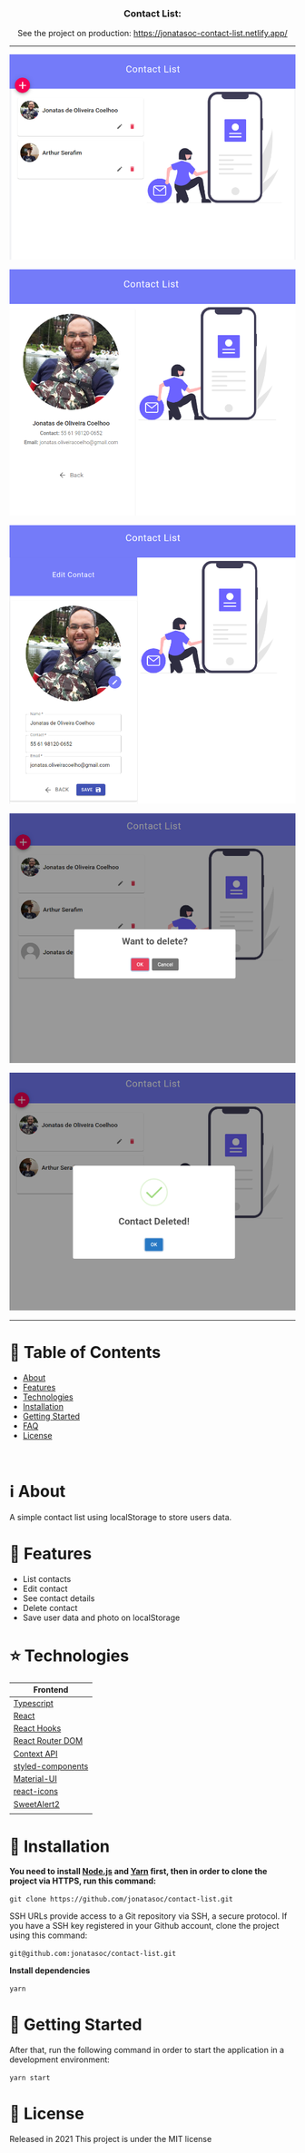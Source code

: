 <h3 align="center">
   Contact List:
</h3>

<p align="center">
   See the project on production:
   <a href="https://jonatasoc-contact-list.netlify.app/" rel="noopener noreferrer" target='_blank'>https://jonatasoc-contact-list.netlify.app/</a>
</p>

---

<p align="center">
   <img src="docs/list.png" width="auto"/>
</p>
<p align="center">
   <img src="docs/see_contact.png" width="auto"/>
</p>
<p align="center">
   <img src="docs/edit.png" width="auto"/>
</p>
<p align="center">
   <img src="docs/delete-alert.png" width="auto"/>
</p>
<p align="center">
   <img src="docs/confirmation-delete.png" width="auto"/>
</p>

---

# :pushpin: Table of Contents

- [About](#information_source-about)
- [Features](#rocket-features)
- [Technologies](#star-technologies)
- [Installation](#construction_worker-installation)
- [Getting Started](#runner-getting-started)
- [FAQ](#postbox-faq)
- [License](#closed_book-license)

<br />

# :information_source: About

A simple contact list using localStorage to store users data.

# :rocket: Features

- List contacts
- Edit contact
- See contact details
- Delete contact
- Save user data and photo on localStorage

# :star: Technologies

| Frontend                                                           |
| ---------------------------------------------------------          |
| [Typescript](https://www.typescriptlang.org/)                      |
| [React](https://reactjs.org/)                                      |
| [React Hooks](https://reactjs.org/)                                |
| [React Router DOM](https://reactrouter.com/web/guides/quick-start) |
| [Context API](https://reactjs.org/)                                |
| [styled-components](https://styled-components.com/)                |
| [Material-UI](https://material-ui.com/)                            |
| [react-icons](https://react-icons.github.io/react-icons/)          |
| [SweetAlert2](https://sweetalert2.github.io/recipe-gallery/)       |
|                                                                    |

# :construction_worker: Installation

**You need to install [Node.js](https://nodejs.org/en/download/) and [Yarn](https://yarnpkg.com/) first, then in order to clone the project via HTTPS, run this command:**

`git clone https://github.com/jonatasoc/contact-list.git`

SSH URLs provide access to a Git repository via SSH, a secure protocol. If you have a SSH key registered in your Github account, clone the project using this command:

`git@github.com:jonatasoc/contact-list.git`

**Install dependencies**

`yarn`

# :runner: Getting Started

After that, run the following command in order to start the application in a development environment:

`yarn start`

# :closed_book: License

Released in 2021
This project is under the MIT license
